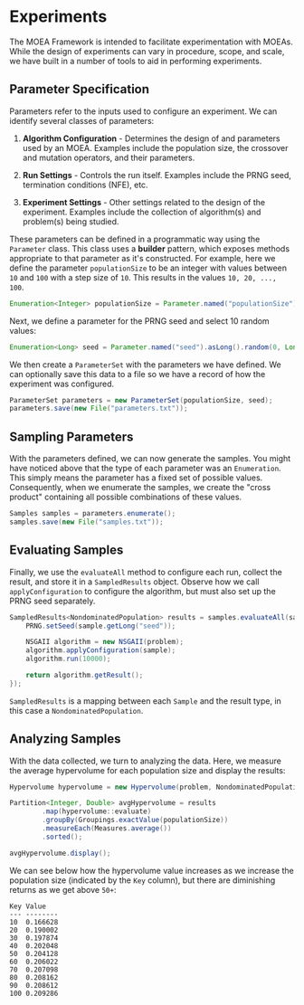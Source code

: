 # Experiments

The MOEA Framework is intended to facilitate experimentation with MOEAs.  While the design of experiments can vary
in procedure, scope, and scale, we have built in a number of tools to aid in performing experiments.

## Parameter Specification

Parameters refer to the inputs used to configure an experiment.  We can identify several classes of parameters:

1. **Algorithm Configuration** - Determines the design of and parameters used by an MOEA.  Examples include the
   population size, the crossover and mutation operators, and their parameters.

2. **Run Settings** - Controls the run itself.  Examples include the PRNG seed, termination conditions (NFE), etc.

3. **Experiment Settings** - Other settings related to the design of the experiment.  Examples include the collection of
   algorithm(s) and problem(s) being studied.

These parameters can be defined in a programmatic way using the `Parameter` class.  This class uses a **builder**
pattern, which exposes methods appropriate to that parameter as it's constructed.  For example, here we define the
parameter `populationSize` to be an integer with values between `10` and `100` with a step size of `10`.  This results
in the values `10, 20, ..., 100`.

<!-- java:examples/org/moeaframework/examples/experiment/ParameterSampleExample.java [47-47] -->

```java
Enumeration<Integer> populationSize = Parameter.named("populationSize").asInt().range(10, 100, 10);
```

Next, we define a parameter for the PRNG seed and select 10 random values:

<!-- java:examples/org/moeaframework/examples/experiment/ParameterSampleExample.java [48-48] -->

```java
Enumeration<Long> seed = Parameter.named("seed").asLong().random(0, Long.MAX_VALUE, 10);
```

We then create a `ParameterSet` with the parameters we have defined.  We can optionally save this data to a file so we
have a record of how the experiment was configured.

<!-- java:examples/org/moeaframework/examples/experiment/ParameterSampleExample.java [51-52] -->

```java
ParameterSet parameters = new ParameterSet(populationSize, seed);
parameters.save(new File("parameters.txt"));
```

## Sampling Parameters

With the parameters defined, we can now generate the samples.  You might have noticed above that the type of each
parameter was an `Enumeration`.  This simply means the parameter has a fixed set of possible values.  Consequently, when
we enumerate the samples, we create the "cross product" containing all possible combinations of these values.

<!-- java:examples/org/moeaframework/examples/experiment/ParameterSampleExample.java [54-55] -->

```java
Samples samples = parameters.enumerate();
samples.save(new File("samples.txt"));
```

## Evaluating Samples

Finally, we use the `evaluateAll` method to configure each run, collect the result, and store it in a `SampledResults`
object.  Observe how we call `applyConfiguration` to configure the algorithm, but must also set up the PRNG seed
separately.

<!-- java:examples/org/moeaframework/examples/experiment/ParameterSampleExample.java [57-66] -->

```java
SampledResults<NondominatedPopulation> results = samples.evaluateAll(sample -> {
    PRNG.setSeed(sample.getLong("seed"));

    NSGAII algorithm = new NSGAII(problem);
    algorithm.applyConfiguration(sample);
    algorithm.run(10000);

    return algorithm.getResult();
});
```

`SampledResults` is a mapping between each `Sample` and the result type, in this case a `NondominatedPopulation`.

## Analyzing Samples

With the data collected, we turn to analyzing the data.  Here, we measure the average hypervolume for each population
size and display the results:

<!-- java:examples/org/moeaframework/examples/experiment/ParameterSampleExample.java [68-77] -->

```java
Hypervolume hypervolume = new Hypervolume(problem, NondominatedPopulation.load("./pf/DTLZ2.2D.pf"));

Partition<Integer, Double> avgHypervolume = results
        .map(hypervolume::evaluate)
        .groupBy(Groupings.exactValue(populationSize))
        .measureEach(Measures.average())
        .sorted();

avgHypervolume.display();
```

We can see below how the hypervolume value increases as we increase the population size (indicated by the `Key` column),
but there are diminishing returns as we get above `50+`:

<!-- output:examples/org/moeaframework/examples/experiment/ParameterSampleExample.java -->

```
Key Value
--- --------
10  0.166628
20  0.190002
30  0.197874
40  0.202048
50  0.204128
60  0.206022
70  0.207098
80  0.208162
90  0.208612
100 0.209286
```


